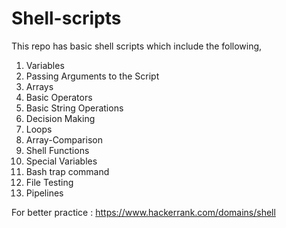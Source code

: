 # Shell-scripts
This repo has basic shell scripts which include the following,
1. Variables
2. Passing Arguments to the Script
3. Arrays
4. Basic Operators
5. Basic String Operations
6. Decision Making
7. Loops
8. Array-Comparison
9. Shell Functions
10. Special Variables
11. Bash trap command
12. File Testing
13. Pipelines

For better practice : https://www.hackerrank.com/domains/shell
